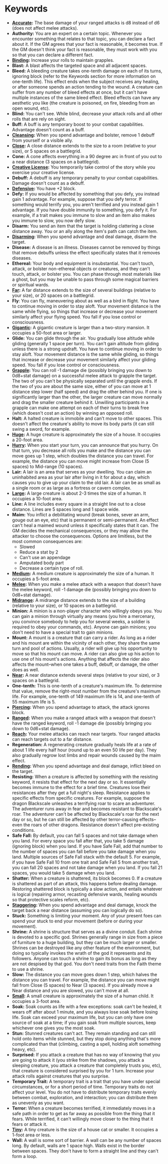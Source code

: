 # Keywords
* **[Accurate](resources/weapon_guidelines.md#accurate):** The base damage of
  your ranged attacks is d8 instead of d6 (does not affect melee attacks).
* **Authority:** You are an expert on a certain topic. Whenever you encounter
  something that relates to that topic, you can declare a fact about it. If the
  GM agrees that your fact is reasonable, it becomes true. If the GM doesn't
  think your fact is reasonable, they must work with you so that you can
  declare a different fact.
* **[Binding](resources/weapon_guidelines.md#binding):** Increase your rolls to
  maintain grapples.
* **Blast:** A blast affects the targeted space and all adjacent spaces.
* **Bleed:** A bleeding creature takes one-tenth damage on each of its turns,
  ignoring block (refer to the Keywords section for more information on
  one-tenth life). This effect ends when the subject receives any healing, or
  after someone spends an action tending to the wound. A creature can suffer
  from any number of bleed effects at once, but it can't have multiple
  instances of the same bleed effect. Bleed effects can have any aesthetic you
  like (the creature is poisoned, on fire, bleeding from an open wound, etc).
* **Blind:** You can't see. While blind, decrease your attack rolls and all
  other rolls that are rely on sight.
* **Buff:** A buff is any temporary boost to your combat capabilities.
  Advantage doesn't count as a buff.
* **[Cleansing](resources/weapon_guidelines.md#cleansing):** When you spend
  advantage and bolster, remove 1 debuff from yourself or a visible ally.
* **[Close](rules/spaces_and_movement.md#movement-and-speed):** A close
  distance extends to the size to a room (relative to your size), or 5 spaces
  on a battlegrid.
* **Cone:** A cone affects everything in a 90 degree arc in front of you out to
  a near distance (3 spaces on a battlegrid).
* **[Creative License](rules/additional_rules.md#creative-license):** You
  temporarily take control of the story while you exercise your creative
  license.
* **Debuff:** A debuff is any temporary penalty to your combat capabilities.
  Damage doesn't count as a debuff.
* **[Defensive](resources/weapon_guidelines.md#defensive):** You have +2 block.
* **Defy:** If you would be affected by something that you defy, you instead
  gain 1 advantage. For example, suppose that you defy terror. If something
  would terrify you, you aren't terrified and you instead gain 1 advantage. If
  you have double immunity to something, you defy it. For example, if a trait
  makes you immune to slow and an item also makes you immune to slow, you now
  defy slow.
* **Disarm:** You send an item that the target is holding clattering a close
  distance away. You or an ally along the item's path can catch the item.
* **[Disarming](resources/weapon_guidelines.md#disarming):** When you spend
  advantage and deal damage, disarm the target.
* **Disease:** A disease is an illness. Diseases cannot be removed by things
  that remove debuffs unless the effect specifically states that it removes
  diseases.
* **Ethereal:** Your body and equipment is insubstantial. You can't touch,
  attack, or bolster non-ethereal objects or creatures, and they can't touch,
  attack, or bolster you. You can phase through most materials like a ghost,
  but you may be unable to pass through some magical barriers or spiritual
  wards.
* **[Far](rules/spaces_and_movement.md#movement-and-speed):** A far
  distance extends to the size of several buildings (relative to your size), or
  20 spaces on a battlegrid.
* **Fly**: You can fly, maneuvering about as well as a bird in flight. You have
  to continue moving in order to stay aloft. Your movement distance is the same
  while flying, so things that increase or decrease your movement similarly
  affect your flying speed. You fall if you lose control or consciousness.
* **[Gigantic](rules/spaces_and_movement.md#spaces-and-size):** A gigantic
  creature is larger than a two-story mansion. It occupies a 50-foot area or
  larger.
* **Glide:** You can glide through the air. You gradually lose altitude while
  gliding (generally 1 space per turn). You can't gain altitude from gliding
  unless there is a strong updraft. You have to continue moving in order to
  stay aloft. Your movement distance is the same while gliding, so things that
  increase or decrease your movement similarly affect your gliding speed. You
  fall if you lose control or consciousness.
* **[Grapple](rules/combat.md#grappling):** You can roll -1 damage die
  (possibly bringing you down to 0d8+stat damage) on a successful melee attack
  to grapple the target. The two of you can't be physically separated until the
  grapple ends. If the two of you are about the same size, either of you can
  move at 1 distance step lower (half speed) and drag the other behind you. If
  one is significantly larger than the other, the larger creature can move
  normally and drag the smaller creature behind it. Unwilling participants in a
  grapple can make one attempt on each of their turns to break free (which
  doesn't cost an action) by winning an opposed roll.
* **Halt:** A halted creature is immobile and can't move to other spaces. This
  doesn't affect the creature's ability to move its body parts (it can still
  swing a sword, for example.
* **[Huge](rules/spaces_and_movement.md#spaces-and-size):** A huge creature is
  approximately the size of a house. It occupies a 20-foot area.
* **[Hurry](rules/spaces_and_movement.md#hurrying):** When you start your turn,
  you can announce that you hurry. On that turn, you decrease all rolls you
  make and the distance you can move goes up 1 step, which doubles the distance
  you can travel. For example, the distance you can move might increase from
  Close (5 spaces) to Mid-range (10 spaces).
* **Lair:** A lair is an area that serves as your dwelling. You can claim an
  uninhabited area as your lair after living in it for about a day, which
  causes you to give up your claim to the old lair. A lair can be as small as a
  single room or as large as a fortress or cavern complex.
* **[Large](rules/spaces_and_movement.md#spaces-and-size):** A large creature
  is about 2-3 times the size of a human. It occupies a 10-foot area.
* **Line:** A line includes every square in a straight line out to a close
  distance. Lines are 5 spaces long and 1 space wide.
* **Maim:** You inflict a debilitating wound (break bones, sever an arm, gouge
  out an eye, etc) that is permanent or semi-permanent. An effect can't heal a
  maimed wound unless it specifically states that it can. The GM decides the
  mechanical consequences, or they may allow the attacker to choose the
  consequences. Options are limitless, but the most common consequences are:
  - Slowed
  - Reduce a stat by 2
  - Can't use an appendage
  - Amputated body part
  - Decrease a certain type of roll.
* **[Medium](rules/spaces_and_movement.md#spaces-and-size):** A medium
  creature is approximately the size of a human. It occupies a 5-foot area.
* **[Melee](resources/weapon_guidelines.md#melee):** When you make a melee
  attack with a weapon that doesn't have the melee keyword, roll -1 damage die
  (possibly bringing you down to 0d8+stat damage).
* **[Midrange](rules/spaces_and_movement.md#movement-and-speed):** A midrange
  distance extends to the size of a building (relative to your size), or 10
  spaces on a battlegrid.
* **Minion:** A minion is a non-player character who willingly obeys you. You
  can gain a minion through virtually any means (you hire a mercenary, you
  convince somebody to help you for several weeks, a soldier is required to
  obey your commands, etc). Anyone can gain minions; you don't need to have a
  special trait to gain minions.
* **Mount:** A mount is a creature that can carry a rider. As long as a rider
  and his mount are within the vicinity of each other, they share the same turn
  and pool of actions. Usually, a rider will give up his opportunity to move so
  that his mount can move. A rider can also give up his action to use one of
  his mount's actions. Anything that affects the rider also affects the
  mount&ndash;when one takes a buff, debuff, or damage, the other does as well.
* **[Near](rules/spaces_and_movement.md#movement-and-speed):** A near distance
  extends several steps (relative to your size), or 3 spaces on a battlegrid.
* **One-tenth:** This is one-tenth of a creature's maximum life. To determine
  that value, remove the right-most number from the creature's maximum life.
  For example, one-tenth of 149 maximum life is 14, and one-tenth of 55 maximum
  life is 5.
* **[Piercing](resources/weapon_guidelines.md#piercing):** When you spend
  advantage to attack, the attack ignores block.
* **[Ranged](resources/weapon_guidelines.md#ranged):** When you make a ranged
  attack with a weapon that doesn't have the ranged keyword, roll -1 damage die
  (possibly bringing you down to 0d6+stat damage).
* **[Reach](resources/weapon_guidelines.md#reach):** Your melee attacks can
  reach near targets. Your ranged attacks can reach targets out to a far
  distance.
* **Regeneration:** A regenerating creature gradually heals life at a rate of about
  1 life every half hour (round up to an even 50 life per day). They also
  gradually regrow lost limbs and repair wounds caused by the maim effect.
* **[Rending](resources/weapon_guidelines.md#rending):** When you spend
  advantage and deal damage, inflict bleed on the target.
* **Resisting:** When a creature is affected by something with the resisting
  keyword, it resists that effect for the next day or so. It essentially
  becomes immune to the effect for a brief time. Creatures lose their
  resistances after they get a full night's sleep. Resistance applies to
  specific effects from specific creatures. For example, suppose the dragon
  Blackscale unleashes a terrifying roar to scare an adventurer. The adventurer
  runs away in fear and becomes resistant to Blackscale's roar. The adventurer
  can't be affected by Blackscale's roar for the next day or so, but he can
  still be affected by other terror-causing effects&ndash;even the roars of
  other dragons. Resistance doesn't affect pre-existing conditions.
* **Safe Fall:** By default, you can fall 5 spaces and not take damage when you
  land. For every space you fall after that, you take 5 damage (ignoring block)
  when you land. If you have Safe Fall, add that number to the number of spaces
  you can fall before you take damage when you land. Multiple sources of Safe
  Fall stack with the default 5. For example, if you have Safe Fall 10 from one
  trait and Safe Fall 5 from another trait, you can fall 20 spaces and not take
  damage when you land. If you fall 21 spaces, you would take 5 damage when you
  land.
* **Shatter:** When a creature is shattered, its block becomes 0. If a creature
  is shattered as part of an attack, this happens before dealing damage.
  Restoring shattered block is typically a slow action, and entails whatever is
  logical (repairing armor, recasting defensive wards, healing wounds so that
  protective scales reform, etc).
* **[Staggering](resources/weapon_guidelines.md#staggering):** When you spend
  advantage and deal damage, knock the target back a near distance (assuming
  you can logically do so).
* **Stuck:** Something is limiting your moment. Any of your present foes can
  spend your stuck to end your movement (before or during your movement).
* **Shrine:** A shrine is structure that serves as a divine conduit. Each
  shrine is devoted to a specific god. Shrines generally range in size from a
  piece of furniture to a huge building, but they can be much larger or
  smaller. Shrines can be destroyed like any other feature of the environment,
  but doing so typically invokes the wrath of the god it represents and its
  followers. Anyone can touch a shrine to gain its bonus as long as they are
  not despised by that god. You don't need traits from the Faith theme to use a
  shrine.
* **Slow:** The distance you can move goes down 1 step, which halves the
  distance you can travel. For example, the distance you can move might fall
  from Close (5 spaces) to Near (3 spaces). If you already move a Near distance
  and you are slowed, you can't move at all.
* **[Small](rules/spaces_and_movement.md#spaces-and-size):** A small creature
  is approximately the size of a human child. It occupies a 3-foot area.
* **Soak:** Soak counts as life with a few exceptions: soak can't be healed, it
  wears off after about 1 minute, and you always lose soak before losing life.
  Soak can exceed your maximum life, but you can only have one source of soak
  at a time; if you gain soak from multiple sources, keep whichever one gives
  you the most soak.
* **Stun:** Stunned creatures can't act. They remain standing and can still
  hold onto items while stunned, but they stop doing anything that's more
  complicated than that (climbing, casting a spell, holding aloft something
  heavy, etc).
* **Surprised:** If you attack a creature that has no way of knowing that you
  are going to attack it (you strike from the shadows, you attack a sleeping
  creature, you attack a creature that completely trusts you, etc), that
  creature is considered surprised by you for 1 turn. Increase your attack
  rolls against creatures that you surprise.
* **Temporary Trait:** A temporary trait is a trait that you have under special
  circumstances, or for a short period of time. Temporary traits do not affect
  your level. You do not have to distribute temporary traits evenly between
  combat, exploration, and interaction; you can distribute them as unevenly as
  you want.
* **Terror:** When a creature becomes terrified, it immediately moves in a safe
  path in order to get as far away as possible from the thing that it fears.
  While terrified, it can't willingly move closer to the thing that it fears or
  attack it.
* **[Tiny](rules/spaces_and_movement.md#spaces-and-size):** A tiny creature is
  the size of a house cat or smaller. It occupies a 1-foot area or less.
* **Wall:** A wall is some sort of barrier. A wall can be any number of spaces
  long. By default, walls are 1 space high. Walls exist in the border between
  spaces. They don't have to form a straight line and they can't form a loop.
